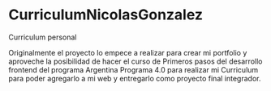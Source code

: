 # CurriculumNicolasGonzalez
Curriculum personal

Originalmente el proyecto lo empece a realizar para crear mi portfolio y aproveche la posibilidad de hacer el curso de Primeros pasos del desarrollo frontend
del programa Argentina Programa 4.0 para realizar mi Curriculum para poder agregarlo a mi web y entregarlo como proyecto final integrador.
